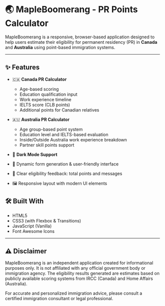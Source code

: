 # 🌏 MapleBoomerang - PR Points Calculator

MapleBoomerang is a responsive, browser-based application designed to help users estimate their eligibility for permanent residency (PR) in **Canada** and **Australia** using point-based immigration systems.

---

## ✨ Features

- 🇨🇦 **Canada PR Calculator**
  - Age-based scoring
  - Education qualification input
  - Work experience timeline
  - IELTS score (CLB points)
  - Additional points for Canadian relatives

- 🇦🇺 **Australia PR Calculator**
  - Age group-based point system
  - Education level and IELTS-based evaluation
  - Inside/Outside Australia work experience breakdown
  - Partner skill points support

- 🌙 **Dark Mode Support**
- 🔄 Dynamic form generation & user-friendly interface
- 🎯 Clear eligibility feedback: total points and messages
- 🖼️ Responsive layout with modern UI elements


## 🛠️ Built With

- HTML5
- CSS3 (with Flexbox & Transitions)
- JavaScript (Vanilla)
- Font Awesome Icons

---

## ⚠️ Disclaimer

MapleBoomerang is an independent application created for informational purposes only. It is not affiliated with any official government body or immigration agency. The eligibility results generated are estimates based on publicly available scoring systems from IRCC (Canada) and Home Affairs (Australia).

For accurate and personalized immigration advice, please consult a certified immigration consultant or legal professional.


